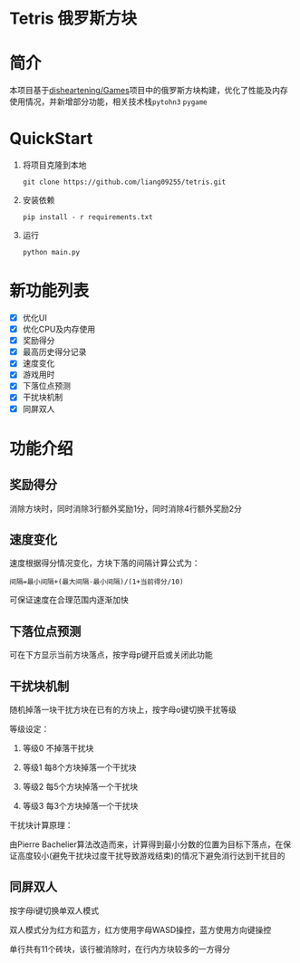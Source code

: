 # Tetris 俄罗斯方块
# 简介

本项目基于[disheartening/Games](https://github.com/daishengdong/Games)项目中的俄罗斯方块构建，优化了性能及内存使用情况，并新增部分功能，相关技术栈`pytohn3` `pygame`

# QuickStart

1. 将项目克隆到本地

   ```shell
   git clone https://github.com/liang09255/tetris.git
   ```

2. 安装依赖

   ```shell
   pip install - r requirements.txt
   ```

3. 运行

   ```shell
   python main.py
   ```

# 新功能列表

- [x] 优化UI
- [x] 优化CPU及内存使用
- [x] 奖励得分
- [x] 最高历史得分记录
- [x] 速度变化
- [x] 游戏用时
- [x] 下落位点预测
- [x] 干扰块机制
- [x] 同屏双人

# 功能介绍

## 奖励得分

消除方块时，同时消除3行额外奖励1分，同时消除4行额外奖励2分

## 速度变化

速度根据得分情况变化，方块下落的间隔计算公式为：

`间隔=最小间隔+(最大间隔-最小间隔)/(1+当前得分/10)`  

可保证速度在合理范围内逐渐加快

## 下落位点预测

可在下方显示当前方块落点，按字母p键开启或关闭此功能

## 干扰块机制

随机掉落一块干扰方块在已有的方块上，按字母o键切换干扰等级

等级设定：

1. 等级0 不掉落干扰块

2. 等级1 每8个方块掉落一个干扰块

3. 等级2 每5个方块掉落一个干扰块

4. 等级3 每3个方块掉落一个干扰块

干扰块计算原理：

由Pierre Bachelier算法改造而来，计算得到最小分数的位置为目标下落点，在保证高度较小(避免干扰块过度干扰导致游戏结束)的情况下避免消行达到干扰目的

## 同屏双人

按字母i键切换单双人模式

双人模式分为红方和蓝方，红方使用字母WASD操控，蓝方使用方向键操控

单行共有11个砖块，该行被消除时，在行内方块较多的一方得分
